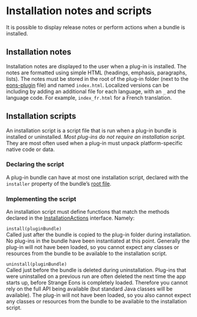 # Installation notes and scripts

It is possible to display release notes or perform actions when a bundle is installed.

## Installation notes

Installation notes are displayed to the user when a plug-in is installed. The notes are formatted using simple HTML (headings, emphasis, paragraphs, lists). The notes must be stored in the root of the plug-in folder (next to the [eons-plugin](dm-eons-plugin.md) file) and named `index.html`. Localized versions can be including by adding an additional file for each language, with an `_` and the language code. For example, `index_fr.html` for a French translation.

## Installation scripts

An installation script is a script file that is run when a plug-in bundle is installed or uninstalled. *Most plug-ins do not require an installation script.* They are most often used when a plug-in must unpack platform-specific native code or data.

### Declaring the script

A plug-in bundle can have at most one installation script, declared with the `installer` property of the bundle’s [root file](dm-eons-plugin.md).

### Implementing the script

An installation script must define functions that match the methods declared in the [InstallationActions](assets/javadoc/ca/cgjennings/apps/arkham/plugins/InstallationActions.html) interface. Namely:

`install(pluginBundle)`  
Called just after the bundle is copied to the plug-in folder during installation. No plug-ins in the bundle have been instantiated at this point. Generally the plug-in will not have been loaded, so you cannot expect any classes or resources from the bundle to be available to the installation script.

`uninstall(pluginBundle)`  
Called just before the bundle is deleted during uninstallation. Plug-ins that were uninstalled on a previous run are often deleted the next time the app starts up, before Strange Eons is completely loaded. Therefore you cannot rely on the full API being available (but standard Java classes will be available). The plug-in will not have been loaded, so you also cannot expect any classes or resources from the bundle to be available to the installation script.